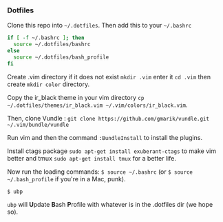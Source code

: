 ### Dotfiles


Clone this repo into `~/.dotfiles`. Then add this to your `~/.bashrc`

```Bash
if [ -f ~/.bashrc ]; then
  source ~/.dotfiles/bashrc
else
  source ~/.dotfiles/bash_profile
fi
```

Create .vim directory if it does not exist `mkdir .vim` enter it `cd .vim` then create `mkdir color` directory.

Copy the ir_black theme in your vim directory `cp ~/.dotfiles/themes/ir_black.vim ~/.vim/colors/ir_black.vim`.

Then, clone Vundle : `git clone https://github.com/gmarik/vundle.git ~/.vim/bundle/vundle`

Run vim and then the command `:BundleInstall` to install the plugins.

Install ctags package `sudo apt-get install exuberant-ctags` to make vim better and tmux `sudo apt-get install tmux` for a better life.

Now run the loading commands:
`$ source ~/.bashrc` (or `$ source ~/.bash_profile` if you're in a Mac, punk).

`$ ubp`

`ubp` will **U**pdate **B**ash **P**rofile with whatever is in the .dotfiles
dir (we hope so).
